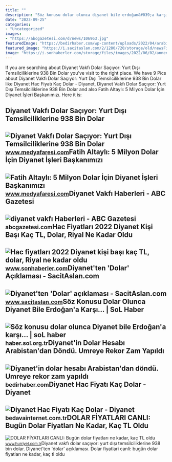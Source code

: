 ```yaml
---
title: ""
description: "Söz konusu dolar olunca diyanet bile erdoğan&#039;a karşı..."
date: "2023-09-25"
categories:
- "Uncategorized"
images:
- "https://abcgazetesi.com/d/news/106963.jpg"
featuredImage: "https://bedirhaber.com/wp-content/uploads/2022/04/arabistn.jpg"
featured_image: "https://i.sacitaslan.com/2/1280/720/storage/old/newsFiles/2015/3/10/230251/230251.jpg"
image: "https://i.sonhaberler.com/storage/files/images/2022/06/02/annenin-sirridir-cocuk-2-GtHd.jpg"
---
```


If you are searching about Diyanet Vakfı Dolar Saçıyor: Yurt Dışı Temsilciliklerine 938 Bin Dolar you've visit to the right place. We have 9 Pics about Diyanet Vakfı Dolar Saçıyor: Yurt Dışı Temsilciliklerine 938 Bin Dolar like Diyanet Hac Fiyatı Kaç Dolar - Diyanet, Diyanet Vakfı Dolar Saçıyor: Yurt Dışı Temsilciliklerine 938 Bin Dolar and also Fatih Altaylı: 5 Milyon Dolar İçin Diyanet İşleri Başkanımızı. Here it is:

Diyanet Vakfı Dolar Saçıyor: Yurt Dışı Temsilciliklerine 938 Bin Dolar
----------------------------------------------------------------------

 ![Diyanet Vakfı Dolar Saçıyor: Yurt Dışı Temsilciliklerine 938 Bin Dolar](https://img.medyafaresi.com/rcman/Cw940h529q95gc/storage/old/files/2022/5/8/988402/diyanet-vakfi-dolar-saciyor-yurt-disi-temsilciliklerine-938-bin-dolar_MTFk.jpg) <small>www.medyafaresi.com</small>Fatih Altaylı: 5 Milyon Dolar İçin Diyanet İşleri Başkanımızı
-------------------------------------------------------------

 ![Fatih Altaylı: 5 Milyon Dolar İçin Diyanet İşleri Başkanımızı](https://i.medyafaresi.com/2/1280/720/storage/old/files/2021/12/27/978324/fatih-altayli-5-milyon-dolar-icin-diyanet-isleri-baskanimizi-korkutmayalim_G321.jpg) <small>www.medyafaresi.com</small>Diyanet Vakfı Haberleri - ABC Gazetesi
--------------------------------------

 ![diyanet vakfı Haberleri - ABC Gazetesi](https://abcgazetesi.com/d/news/106963.jpg) <small>abcgazetesi.com</small>Hac Fiyatları 2022 Diyanet Kişi Başı Kaç TL, Dolar, Riyal Ne Kadar Oldu
-----------------------------------------------------------------------

 ![Hac fiyatları 2022 Diyanet kişi başı kaç TL, dolar, Riyal ne kadar oldu](https://i.sonhaberler.com/storage/files/images/2022/06/02/annenin-sirridir-cocuk-2-GtHd.jpg) <small>www.sonhaberler.com</small>Diyanet'ten 'Dolar' Açıklaması - SacitAslan.com
-----------------------------------------------

 ![Diyanet'ten 'Dolar' açıklaması - SacitAslan.com](https://i.sacitaslan.com/2/1280/720/storage/old/newsFiles/2015/3/10/230251/230251.jpg) <small>www.sacitaslan.com</small>Söz Konusu Dolar Olunca Diyanet Bile Erdoğan'a Karşı... | SoL Haber
-------------------------------------------------------------------

 ![Söz konusu dolar olunca Diyanet bile Erdoğan'a karşı... | soL haber](https://haber.sol.org.tr/sites/default/files/styles/content_image_size_type4/public/diyanet-isleri-baskanligi.gif?itok=EqbX-o46) <small>haber.sol.org.tr</small>Diyanet'in Dolar Hesabı Arabistan'dan Döndü. Umreye Rekor Zam Yapıldı
---------------------------------------------------------------------

 ![Diyanet'in dolar hesabı Arabistan'dan döndü. Umreye rekor zam yapıldı](https://bedirhaber.com/wp-content/uploads/2022/04/arabistn.jpg) <small>bedirhaber.com</small>Diyanet Hac Fiyatı Kaç Dolar - Diyanet
--------------------------------------

 ![Diyanet Hac Fiyatı Kaç Dolar - Diyanet](https://bedavainternet.com.tr/wp-content/uploads/2022/04/Diyanet-Hac-Fiyati-Kac-Dolar.jpg) <small>bedavainternet.com.tr</small>DOLAR FİYATLARI CANLI: Bugün Dolar Fiyatları Ne Kadar, Kaç TL Oldu
------------------------------------------------------------------

 ![DOLAR FİYATLARI CANLI: Bugün dolar fiyatları ne kadar, kaç TL oldu](https://i4.hurimg.com/i/hurriyet/75/1200x675/61c99b224e3fe115d079238a.jpg) <small>www.hurriyet.com.tr</small>Diyanet vakfı dolar saçıyor: yurt dışı temsilciliklerine 938 bin dolar. Diyanet'ten 'dolar' açıklaması. Dolar fi̇yatlari canli: bugün dolar fiyatları ne kadar, kaç tl oldu
